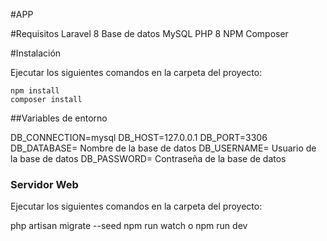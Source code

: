 #APP

#Requisitos
Laravel 8
Base de datos MySQL
PHP 8
NPM
Composer

#Instalación

Ejecutar los siguientes comandos en la carpeta del proyecto:
```
npm install
composer install
```
##Variables de entorno

DB_CONNECTION=mysql
DB_HOST=127.0.0.1
DB_PORT=3306
DB_DATABASE= Nombre de la base de datos
DB_USERNAME= Usuario de la base de datos
DB_PASSWORD= Contraseña de la base de datos

### Servidor Web

Ejecutar los siguientes comandos en la carpeta del proyecto:

php artisan migrate --seed
npm run watch o npm run dev



